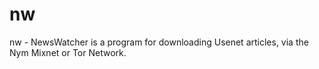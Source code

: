 # nw
nw - NewsWatcher is a program for downloading Usenet articles, via the Nym Mixnet or Tor Network.

